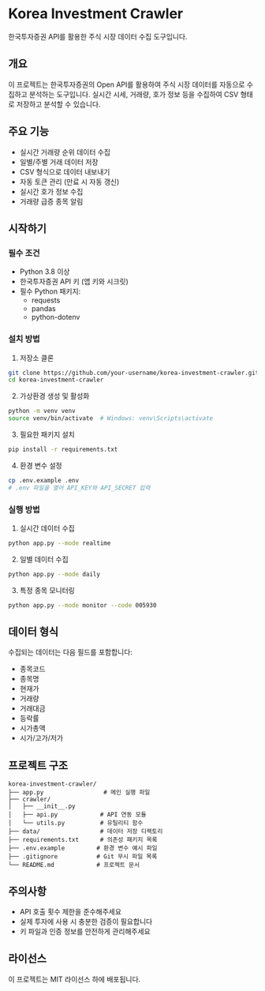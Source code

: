 # Korea Investment Crawler

한국투자증권 API를 활용한 주식 시장 데이터 수집 도구입니다.

## 개요

이 프로젝트는 한국투자증권의 Open API를 활용하여 주식 시장 데이터를 자동으로 수집하고 분석하는 도구입니다. 실시간 시세, 거래량, 호가 정보 등을 수집하여 CSV 형태로 저장하고 분석할 수 있습니다.

## 주요 기능

- 실시간 거래량 순위 데이터 수집
- 일별/주별 거래 데이터 저장
- CSV 형식으로 데이터 내보내기
- 자동 토큰 관리 (만료 시 자동 갱신)
- 실시간 호가 정보 수집
- 거래량 급증 종목 알림

## 시작하기

### 필수 조건

- Python 3.8 이상
- 한국투자증권 API 키 (앱 키와 시크릿)
- 필수 Python 패키지:
  - requests
  - pandas
  - python-dotenv

### 설치 방법

1. 저장소 클론
```bash
git clone https://github.com/your-username/korea-investment-crawler.git
cd korea-investment-crawler
```

2. 가상환경 생성 및 활성화
```bash
python -m venv venv
source venv/bin/activate  # Windows: venv\Scripts\activate
```

3. 필요한 패키지 설치
```bash
pip install -r requirements.txt
```

4. 환경 변수 설정
```bash
cp .env.example .env
# .env 파일을 열어 API_KEY와 API_SECRET 입력
```

### 실행 방법

1. 실시간 데이터 수집
```bash
python app.py --mode realtime
```

2. 일별 데이터 수집
```bash
python app.py --mode daily
```

3. 특정 종목 모니터링
```bash
python app.py --mode monitor --code 005930
```

## 데이터 형식

수집되는 데이터는 다음 필드를 포함합니다:
- 종목코드
- 종목명
- 현재가
- 거래량
- 거래대금
- 등락률
- 시가총액
- 시가/고가/저가

## 프로젝트 구조

```
korea-investment-crawler/
├── app.py                 # 메인 실행 파일
├── crawler/
│   ├── __init__.py
│   ├── api.py            # API 연동 모듈
│   └── utils.py          # 유틸리티 함수
├── data/                 # 데이터 저장 디렉토리
├── requirements.txt      # 의존성 패키지 목록
├── .env.example         # 환경 변수 예시 파일
├── .gitignore           # Git 무시 파일 목록
└── README.md            # 프로젝트 문서
```

## 주의사항

- API 호출 횟수 제한을 준수해주세요
- 실제 투자에 사용 시 충분한 검증이 필요합니다
- 키 파일과 인증 정보를 안전하게 관리해주세요

## 라이선스

이 프로젝트는 MIT 라이선스 하에 배포됩니다.